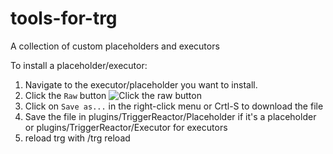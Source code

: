 # tools-for-trg

A collection of custom placeholders and executors

To install a placeholder/executor:

1. Navigate to the executor/placeholder you want to install.
2. Click the `Raw` button
![Click the raw button](https://raw.githubusercontent.com/gerzytet/tools-for-trg/master/raw_button.PNG)
3. Click on `Save as...` in the right-click menu or Crtl-S to download the file
4. Save the file in plugins/TriggerReactor/Placeholder if it's a placeholder or plugins/TriggerReactor/Executor for executors
5. reload trg with /trg reload
